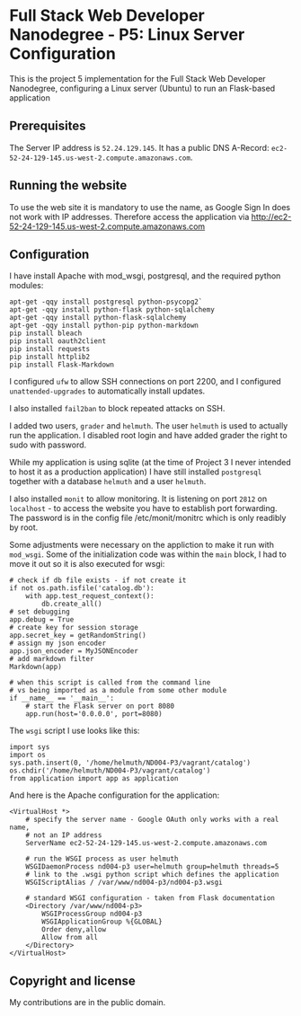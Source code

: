# Full Stack Web Developer Nanodegree - P5: Linux Server Configuration

This is the project 5 implementation for the Full Stack Web Developer
Nanodegree, configuring a Linux server (Ubuntu) to run an Flask-based
application

## Prerequisites

The Server IP address is `52.24.129.145`.
It has a public DNS A-Record: `ec2-52-24-129-145.us-west-2.compute.amazonaws.com`.


## Running the website

To use the web site it is mandatory to use the name, as Google Sign In does not
work with IP addresses.
Therefore access the application via
http://ec2-52-24-129-145.us-west-2.compute.amazonaws.com

## Configuration

I have install Apache with mod_wsgi, postgresql, and the required python modules:
```
apt-get -qqy install postgresql python-psycopg2`
apt-get -qqy install python-flask python-sqlalchemy
apt-get -qqy install python-flask-sqlalchemy
apt-get -qqy install python-pip python-markdown
pip install bleach
pip install oauth2client
pip install requests
pip install httplib2
pip install Flask-Markdown
```

I configured `ufw` to allow SSH connections on port 2200, and I configured
`unattended-upgrades` to automatically install updates.

I also installed `fail2ban` to block repeated attacks on SSH.

I added two users, `grader` and `helmuth`. The user `helmuth`
is used to actually run the application.
I disabled root login and have added grader the right to sudo with password.

While my application is using sqlite (at the time of Project 3 I never intended
to host it as a production application) I have still installed `postgresql`
together with a database `helmuth` and a user `helmuth`.

I also installed `monit` to allow monitoring. It is listening on port `2812` on
`localhost` - to access the website you have to establish port forwarding. The
password is in the config file /etc/monit/monitrc which is only readibly by root.

Some adjustments were necessary on the appliction to make it run with `mod_wsgi`.
Some of the initialization code was within the `main` block, I had to move it
out so it is also executed for wsgi:
```
# check if db file exists - if not create it
if not os.path.isfile('catalog.db'):
    with app.test_request_context():
        db.create_all()
# set debugging
app.debug = True
# create key for session storage
app.secret_key = getRandomString()
# assign my json encoder
app.json_encoder = MyJSONEncoder
# add markdown filter
Markdown(app)

# when this script is called from the command line
# vs being imported as a module from some other module
if __name__ == '__main__':
    # start the Flask server on port 8080
    app.run(host='0.0.0.0', port=8080)
```

The `wsgi` script I use looks like this:
```
import sys
import os
sys.path.insert(0, '/home/helmuth/ND004-P3/vagrant/catalog')
os.chdir('/home/helmuth/ND004-P3/vagrant/catalog')
from application import app as application
```

And here is the Apache configuration for the application:
```
<VirtualHost *>
    # specify the server name - Google OAuth only works with a real name,
    # not an IP address
    ServerName ec2-52-24-129-145.us-west-2.compute.amazonaws.com

    # run the WSGI process as user helmuth
    WSGIDaemonProcess nd004-p3 user=helmuth group=helmuth threads=5
    # link to the .wsgi python script which defines the application
    WSGIScriptAlias / /var/www/nd004-p3/nd004-p3.wsgi

    # standard WSGI configuration - taken from Flask documentation
    <Directory /var/www/nd004-p3>
        WSGIProcessGroup nd004-p3
        WSGIApplicationGroup %{GLOBAL}
        Order deny,allow
        Allow from all
    </Directory>
</VirtualHost>
```

## Copyright and license

My contributions are in the public domain.